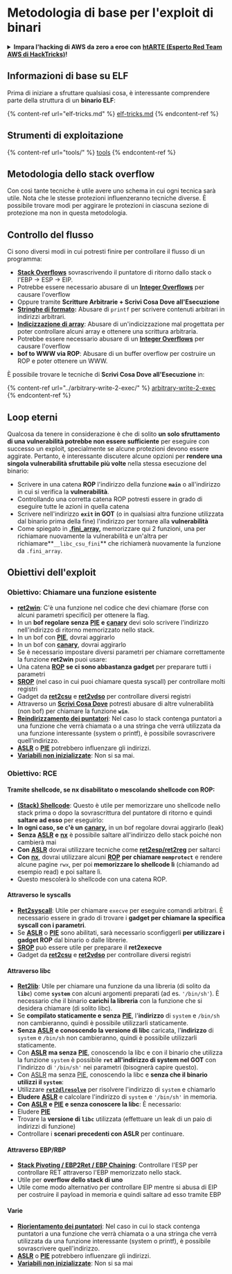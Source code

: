 # Metodologia di base per l'exploit di binari

<details>

<summary><strong>Impara l'hacking di AWS da zero a eroe con</strong> <a href="https://training.hacktricks.xyz/courses/arte"><strong>htARTE (Esperto Red Team AWS di HackTricks)</strong></a><strong>!</strong></summary>

Altri modi per supportare HackTricks:

* Se vuoi vedere la tua **azienda pubblicizzata in HackTricks** o **scaricare HackTricks in PDF** Controlla i [**PIANI DI ABBONAMENTO**](https://github.com/sponsors/carlospolop)!
* Ottieni il [**merchandising ufficiale di PEASS & HackTricks**](https://peass.creator-spring.com)
* Scopri [**La Famiglia PEASS**](https://opensea.io/collection/the-peass-family), la nostra collezione di [**NFT esclusivi**](https://opensea.io/collection/the-peass-family)
* **Unisciti al** 💬 [**gruppo Discord**](https://discord.gg/hRep4RUj7f) o al [**gruppo telegram**](https://t.me/peass) o **seguici** su **Twitter** 🐦 [**@hacktricks\_live**](https://twitter.com/hacktricks\_live)**.**
* **Condividi i tuoi trucchi di hacking inviando PR a** [**HackTricks**](https://github.com/carlospolop/hacktricks) e [**HackTricks Cloud**](https://github.com/carlospolop/hacktricks-cloud) repos di github.

</details>

## Informazioni di base su ELF

Prima di iniziare a sfruttare qualsiasi cosa, è interessante comprendere parte della struttura di un **binario ELF**:

{% content-ref url="elf-tricks.md" %}
[elf-tricks.md](elf-tricks.md)
{% endcontent-ref %}

## Strumenti di exploitazione

{% content-ref url="tools/" %}
[tools](tools/)
{% endcontent-ref %}

## Metodologia dello stack overflow

Con così tante tecniche è utile avere uno schema in cui ogni tecnica sarà utile. Nota che le stesse protezioni influenzeranno tecniche diverse. È possibile trovare modi per aggirare le protezioni in ciascuna sezione di protezione ma non in questa metodologia.

## Controllo del flusso

Ci sono diversi modi in cui potresti finire per controllare il flusso di un programma:

* [**Stack Overflows**](../stack-overflow/) sovrascrivendo il puntatore di ritorno dallo stack o l'EBP -> ESP -> EIP.
* Potrebbe essere necessario abusare di un [**Integer Overflows**](../integer-overflow.md) per causare l'overflow
* Oppure tramite **Scritture Arbitrarie + Scrivi Cosa Dove all'Esecuzione**
* [**Stringhe di formato**](../format-strings/)**:** Abusare di `printf` per scrivere contenuti arbitrari in indirizzi arbitrari.
* [**Indicizzazione di array**](../array-indexing.md): Abusare di un'indicizzazione mal progettata per poter controllare alcuni array e ottenere una scrittura arbitraria.
* Potrebbe essere necessario abusare di un [**Integer Overflows**](../integer-overflow.md) per causare l'overflow
* **bof to WWW via ROP**: Abusare di un buffer overflow per costruire un ROP e poter ottenere un WWW.

È possibile trovare le tecniche di **Scrivi Cosa Dove all'Esecuzione** in:

{% content-ref url="../arbitrary-write-2-exec/" %}
[arbitrary-write-2-exec](../arbitrary-write-2-exec/)
{% endcontent-ref %}

## Loop eterni

Qualcosa da tenere in considerazione è che di solito **un solo sfruttamento di una vulnerabilità potrebbe non essere sufficiente** per eseguire con successo un exploit, specialmente se alcune protezioni devono essere aggirate. Pertanto, è interessante discutere alcune opzioni per **rendere una singola vulnerabilità sfruttabile più volte** nella stessa esecuzione del binario:

* Scrivere in una catena **ROP** l'indirizzo della funzione **`main`** o all'indirizzo in cui si verifica la **vulnerabilità**.
* Controllando una corretta catena ROP potresti essere in grado di eseguire tutte le azioni in quella catena
* Scrivere nell'indirizzo **`exit` in GOT** (o in qualsiasi altra funzione utilizzata dal binario prima della fine) l'indirizzo per tornare alla **vulnerabilità**
* Come spiegato in [**.fini\_array**](../arbitrary-write-2-exec/www2exec-.dtors-and-.fini\_array.md#eternal-loop)**,** memorizzare qui 2 funzioni, una per richiamare nuovamente la vulnerabilità e un'altra per richiamare**`__libc_csu_fini`** che richiamerà nuovamente la funzione da `.fini_array`.

## Obiettivi dell'exploit

### Obiettivo: Chiamare una funzione esistente

* [**ret2win**](./#ret2win): C'è una funzione nel codice che devi chiamare (forse con alcuni parametri specifici) per ottenere la flag.
* In un **bof regolare senza** [**PIE**](../common-binary-protections-and-bypasses/pie/) **e** [**canary**](../common-binary-protections-and-bypasses/stack-canaries/) devi solo scrivere l'indirizzo nell'indirizzo di ritorno memorizzato nello stack.
* In un bof con [**PIE**](../common-binary-protections-and-bypasses/pie/), dovrai aggirarlo
* In un bof con [**canary**](../common-binary-protections-and-bypasses/stack-canaries/), dovrai aggirarlo
* Se è necessario impostare diversi parametri per chiamare correttamente la funzione **ret2win** puoi usare:
* Una catena [**ROP**](./#rop-and-ret2...-techniques) **se ci sono abbastanza gadget** per preparare tutti i parametri
* [**SROP**](../rop-return-oriented-programing/srop-sigreturn-oriented-programming/) (nel caso in cui puoi chiamare questa syscall) per controllare molti registri
* Gadget da [**ret2csu**](../rop-return-oriented-programing/ret2csu.md) e [**ret2vdso**](../rop-return-oriented-programing/ret2vdso.md) per controllare diversi registri
* Attraverso un [**Scrivi Cosa Dove**](../arbitrary-write-2-exec/) potresti abusare di altre vulnerabilità (non bof) per chiamare la funzione **`win`**.
* [**Reindirizzamento dei puntatori**](../stack-overflow/pointer-redirecting.md): Nel caso lo stack contenga puntatori a una funzione che verrà chiamata o a una stringa che verrà utilizzata da una funzione interessante (system o printf), è possibile sovrascrivere quell'indirizzo.
* [**ASLR**](../common-binary-protections-and-bypasses/aslr/) o [**PIE**](../common-binary-protections-and-bypasses/pie/) potrebbero influenzare gli indirizzi.
* [**Variabili non inizializzate**](../stack-overflow/uninitialized-variables.md): Non si sa mai.

### Obiettivo: RCE

#### Tramite shellcode, se nx disabilitato o mescolando shellcode con ROP:

* [**(Stack) Shellcode**](./#stack-shellcode): Questo è utile per memorizzare uno shellcode nello stack prima o dopo la sovrascrittura del puntatore di ritorno e quindi **saltare ad esso** per eseguirlo:
* **In ogni caso, se c'è un** [**canary**](../common-binary-protections-and-bypasses/stack-canaries/)**,** in un bof regolare dovrai aggirarlo (leak)
* **Senza** [**ASLR**](../common-binary-protections-and-bypasses/aslr/) **e** [**nx**](../common-binary-protections-and-bypasses/no-exec-nx.md) è possibile saltare all'indirizzo dello stack poiché non cambierà mai
* **Con** [**ASLR**](../common-binary-protections-and-bypasses/aslr/) dovrai utilizzare tecniche come [**ret2esp/ret2reg**](../rop-return-oriented-programing/ret2esp-ret2reg.md) per saltarci
* **Con** [**nx**](../common-binary-protections-and-bypasses/no-exec-nx.md), dovrai utilizzare alcuni [**ROP**](../rop-return-oriented-programing/) **per chiamare `memprotect`** e rendere alcune pagine `rwx`, per poi **memorizzare lo shellcode lì** (chiamando ad esempio read) e poi saltare lì.
* Questo mescolerà lo shellcode con una catena ROP.
#### Attraverso le syscalls

* [**Ret2syscall**](../rop-return-oriented-programing/rop-syscall-execv/): Utile per chiamare `execve` per eseguire comandi arbitrari. È necessario essere in grado di trovare i **gadget per chiamare la specifica syscall con i parametri**.
* Se [**ASLR**](../common-binary-protections-and-bypasses/aslr/) o [**PIE**](../common-binary-protections-and-bypasses/pie/) sono abilitati, sarà necessario sconfiggerli **per utilizzare i gadget ROP** dal binario o dalle librerie.
* [**SROP**](../rop-return-oriented-programing/srop-sigreturn-oriented-programming/) può essere utile per preparare il **ret2execve**
* Gadget da [**ret2csu**](../rop-return-oriented-programing/ret2csu.md) e [**ret2vdso**](../rop-return-oriented-programing/ret2vdso.md) per controllare diversi registri

#### Attraverso libc

* [**Ret2lib**](../rop-return-oriented-programing/ret2lib/): Utile per chiamare una funzione da una libreria (di solito da **`libc`**) come **`system`** con alcuni argomenti preparati (ad es. `'/bin/sh'`). È necessario che il binario **carichi la libreria** con la funzione che si desidera chiamare (di solito libc).
* Se **compilato staticamente e senza** [**PIE**](../common-binary-protections-and-bypasses/pie/), l'**indirizzo** di `system` e `/bin/sh` non cambieranno, quindi è possibile utilizzarli staticamente.
* **Senza** [**ASLR**](../common-binary-protections-and-bypasses/aslr/) **e conoscendo la versione di libc** caricata, l'**indirizzo** di `system` e `/bin/sh` non cambieranno, quindi è possibile utilizzarli staticamente.
* Con [**ASLR**](../common-binary-protections-and-bypasses/aslr/) **ma senza** [**PIE**](../common-binary-protections-and-bypasses/pie/), conoscendo la libc e con il binario che utilizza la funzione `system` è possibile **`ret` all'indirizzo di system nel GOT** con l'indirizzo di `'/bin/sh'` nei parametri (bisognerà capire questo).
* Con [ASLR](../common-binary-protections-and-bypasses/aslr/) ma senza [PIE](../common-binary-protections-and-bypasses/pie/), conoscendo la libc e **senza che il binario utilizzi il `system`**:
* Utilizzare [**`ret2dlresolve`**](../rop-return-oriented-programing/ret2dlresolve.md) per risolvere l'indirizzo di `system` e chiamarlo&#x20;
* **Eludere** [**ASLR**](../common-binary-protections-and-bypasses/aslr/) e calcolare l'indirizzo di `system` e `'/bin/sh'` in memoria.
* **Con** [**ASLR**](../common-binary-protections-and-bypasses/aslr/) **e** [**PIE**](../common-binary-protections-and-bypasses/pie/) **e senza conoscere la libc**: È necessario:
* Eludere [**PIE**](../common-binary-protections-and-bypasses/pie/)
* Trovare la **versione di `libc`** utilizzata (effettuare un leak di un paio di indirizzi di funzione)
* Controllare i **scenari precedenti con ASLR** per continuare.

#### Attraverso EBP/RBP

* [**Stack Pivoting / EBP2Ret / EBP Chaining**](../stack-overflow/stack-pivoting-ebp2ret-ebp-chaining.md): Controllare l'ESP per controllare RET attraverso l'EBP memorizzato nello stack.
* Utile per **overflow dello stack di uno**
* Utile come modo alternativo per controllare EIP mentre si abusa di EIP per costruire il payload in memoria e quindi saltare ad esso tramite EBP

#### Varie

* [**Riorientamento dei puntatori**](../stack-overflow/pointer-redirecting.md): Nel caso in cui lo stack contenga puntatori a una funzione che verrà chiamata o a una stringa che verrà utilizzata da una funzione interessante (system o printf), è possibile sovrascrivere quell'indirizzo.
* [**ASLR**](../common-binary-protections-and-bypasses/aslr/) o [**PIE**](../common-binary-protections-and-bypasses/pie/) potrebbero influenzare gli indirizzi.
* [**Variabili non inizializzate**](../stack-overflow/uninitialized-variables.md): Non si sa mai
